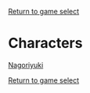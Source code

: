 [Return to game select](../index.md)  

# Characters

[Nagoriyuki](./Nagoryiuki.md)  

[Return to game select](../index.md)  